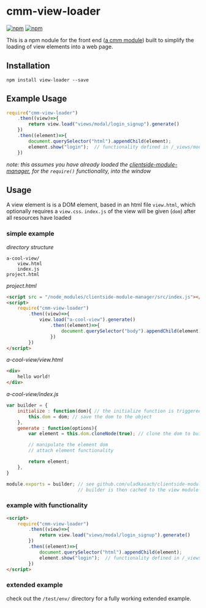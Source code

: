 # cmm-view-loader

[![npm](https://img.shields.io/npm/v/cmm-view-loader.svg?style=flat-square)](https://www.npmjs.com/package/cmm-view-loader)
[![npm](https://img.shields.io/npm/dm/cmm-view-loader.svg)](https://www.npmjs.com/package/cmm-view-loader)

This is a npm nodule for the front end ([a cmm module](https://github.com/uladkasach/clientside-module-manager)) built to simplify the loading of view elements into a web page.


## Installation
`npm install view-loader --save`


## Example Usage

```js
require("cmm-view-loader")
    .then((view)=>{
        return view.load("views/modal/login_signup").generate()
    })
    .then((element)=>{
        document.querySelector("html").appendChild(element);
        element.show("login");  // functionality defined in /_views/modal/login_signup
    })
```
*note: this assumes you have already loaded the [clientside-module-manager](https://github.com/uladkasach/clientside-module-manager), for the `require()` functionality, into the window*


## Usage

A view element is is a DOM element, based in an html file `view.html`, which optionally requires a `view.css`.
`index.js` of the view will be given (`dom`) after all resources have loaded

### simple example

*directory structure*
```
a-cool-view/
    view.html
    index.js
project.html
```


*project.html*
```html
<script src = "/node_modules/clientside-module-manager/src/index.js"></script> <!-- defines require, promise_require, and cmm in global scope -->
<script>
    require("cmm-view-loader")
        .then((view)=>{
            view.load("a-cool-view").generate()
                .then((element)=>{
                    document.querySelector("body").appendChild(element);
                })
        })
</script>
```


*a-cool-view/view.html*
```html
<div>
    hello world!
</div>
```

*a-cool-view/index.js*
```js
var builder = {
    initialize : function(dom){ // the initialize function is triggered by the view-loader module and passes the dom content of the `view.html` file
        this.dom = dom; // save the dom to the object
    },
    generate : function(options){
        var element = this.dom.cloneNode(true); // clone the dom to build an elemenet, dont disturbe the original element

        // manipulate the element dom
        // attach element functionality

        return element;
    },
}

module.exports = builder; // see github.com/uladkasach/clientside-module-manager for more information
                          // builder is then cached to the view module
```



### example with functionality
```html
<script>
    require("cmm-view-loader")
        .then((view)=>{
            return view.load("views/modal/login_signup").generate()
        })
        .then((element)=>{
            document.querySelector("html").appendChild(element);
            element.show("login");  // functionality defined in /_views/modal/login_signup
        })
</script>
```


### extended example
check out the `/test/env/` directory for a fully working extended example.
